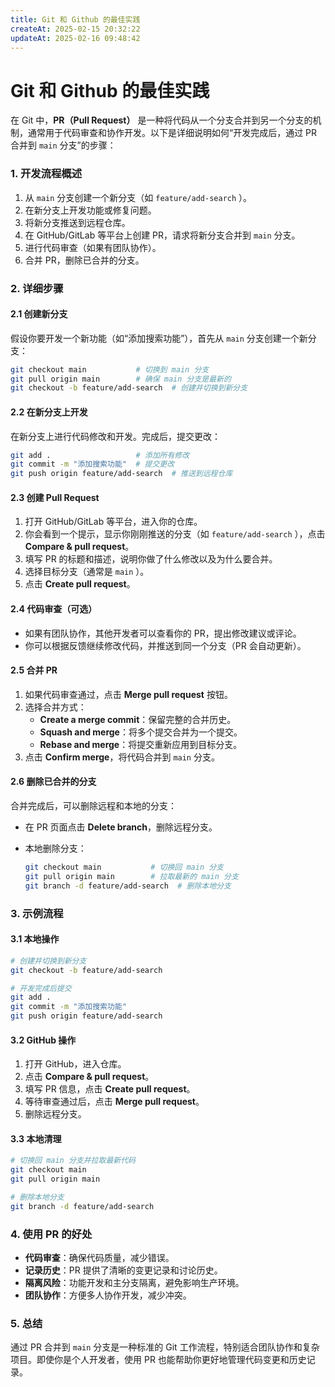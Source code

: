 ```yaml
---
title: Git 和 Github 的最佳实践
createAt: 2025-02-15 20:32:22
updateAt: 2025-02-16 09:48:42
---
```


# Git 和 Github 的最佳实践

在 Git 中，**PR（Pull Request）** 是一种将代码从一个分支合并到另一个分支的机制，通常用于代码审查和协作开发。以下是详细说明如何“开发完成后，通过 PR 合并到 `main` 分支”的步骤：

### **1. 开发流程概述**

1. 从 `main` 分支创建一个新分支（如 `feature/add-search` ）。
2. 在新分支上开发功能或修复问题。
3. 将新分支推送到远程仓库。
4. 在 GitHub/GitLab 等平台上创建 PR，请求将新分支合并到 `main` 分支。
5. 进行代码审查（如果有团队协作）。
6. 合并 PR，删除已合并的分支。

### **2. 详细步骤**

#### **2.1 创建新分支**

假设你要开发一个新功能（如“添加搜索功能”），首先从 `main` 分支创建一个新分支：

```bash
git checkout main           # 切换到 main 分支
git pull origin main        # 确保 main 分支是最新的
git checkout -b feature/add-search  # 创建并切换到新分支
```

#### **2.2 在新分支上开发**

在新分支上进行代码修改和开发。完成后，提交更改：

```bash
git add .                   # 添加所有修改
git commit -m "添加搜索功能"  # 提交更改
git push origin feature/add-search  # 推送到远程仓库
```

#### **2.3 创建 Pull Request**

1. 打开 GitHub/GitLab 等平台，进入你的仓库。
2. 你会看到一个提示，显示你刚刚推送的分支（如 `feature/add-search` ），点击 **Compare & pull request**。
3. 填写 PR 的标题和描述，说明你做了什么修改以及为什么要合并。
4. 选择目标分支（通常是 `main` ）。
5. 点击 **Create pull request**。

#### **2.4 代码审查（可选）**

- 如果有团队协作，其他开发者可以查看你的 PR，提出修改建议或评论。
- 你可以根据反馈继续修改代码，并推送到同一个分支（PR 会自动更新）。

#### **2.5 合并 PR**

1. 如果代码审查通过，点击 **Merge pull request** 按钮。
2. 选择合并方式：
   - **Create a merge commit**：保留完整的合并历史。
   - **Squash and merge**：将多个提交合并为一个提交。
   - **Rebase and merge**：将提交重新应用到目标分支。
3. 点击 **Confirm merge**，将代码合并到 `main` 分支。

#### **2.6 删除已合并的分支**

合并完成后，可以删除远程和本地的分支：

- 在 PR 页面点击 **Delete branch**，删除远程分支。
- 本地删除分支：

  ```bash
  git checkout main           # 切换回 main 分支
  git pull origin main        # 拉取最新的 main 分支
  git branch -d feature/add-search  # 删除本地分支
  ```

### **3. 示例流程**

#### **3.1 本地操作**

```bash
# 创建并切换到新分支
git checkout -b feature/add-search

# 开发完成后提交
git add .
git commit -m "添加搜索功能"
git push origin feature/add-search
```

#### **3.2 GitHub 操作**

1. 打开 GitHub，进入仓库。
2. 点击 **Compare & pull request**。
3. 填写 PR 信息，点击 **Create pull request**。
4. 等待审查通过后，点击 **Merge pull request**。
5. 删除远程分支。

#### **3.3 本地清理**

```bash
# 切换回 main 分支并拉取最新代码
git checkout main
git pull origin main

# 删除本地分支
git branch -d feature/add-search
```

### **4. 使用 PR 的好处**

- **代码审查**：确保代码质量，减少错误。
- **记录历史**：PR 提供了清晰的变更记录和讨论历史。
- **隔离风险**：功能开发和主分支隔离，避免影响生产环境。
- **团队协作**：方便多人协作开发，减少冲突。

### **5. 总结**

通过 PR 合并到 `main` 分支是一种标准的 Git 工作流程，特别适合团队协作和复杂项目。即使你是个人开发者，使用 PR 也能帮助你更好地管理代码变更和历史记录。